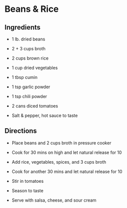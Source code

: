 # Beans & Rice

## Ingredients

- 1 lb. dried beans

- 2 + 3 cups broth

- 2 cups brown rice

- 1 cup dried vegetables

- 1 tbsp cumin

- 1 tsp garlic powder

- 1 tsp chili powder

- 2 cans diced tomatoes

- Salt & pepper, hot sauce to taste

## Directions

- Place beans and 2 cups broth in pressure cooker

- Cook for 30 mins on high and let natural release for 10

- Add rice, vegetables, spices, and 3 cups broth

- Cook for another 30 mins and let natural release for 10

- Stir in tomatoes

- Season to taste

- Serve with salsa, cheese, and sour cream
